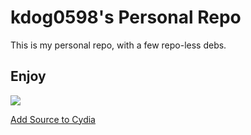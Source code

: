 # kdog0598's Personal Repo
This is my personal repo, with a few repo-less debs.

## Enjoy

<a href="cydia://url/https://cydia.saurik.com/api/share#?source=http://kdog0598.github.io" rel="noreferrer" data-ss1519870407="1"><img class="icon" src="https://cydia.saurik.com/icon/cydia.png"><div><label>Add Source to Cydia</label></div></a>
